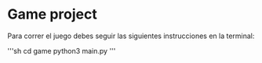 # Game project

Para correr el juego debes seguir las siguientes instrucciones en la terminal:

'''sh
cd game
python3 main.py
'''